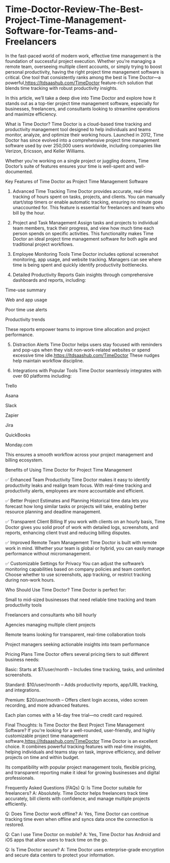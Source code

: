 # Time-Doctor-Review-The-Best-Project-Time-Management-Software-for-Teams-and-Freelancers


In the fast-paced world of modern work, effective time management is the foundation of successful project execution. Whether you're managing a remote team, overseeing multiple client accounts, or simply trying to boost personal productivity, having the right project time management software is critical. One tool that consistently ranks among the best is Time Doctor—a powerful,https://ltdsaashub.com/TimeDoctor feature-rich solution that blends time tracking with robust productivity insights.

In this article, we’ll take a deep dive into Time Doctor and explore how it stands out as a top-tier project time management software, especially for businesses, freelancers, and consultants looking to streamline operations and maximize efficiency.

What is Time Doctor?
Time Doctor is a cloud-based time tracking and productivity management tool designed to help individuals and teams monitor, analyze, and optimize their working hours. Launched in 2012, Time Doctor has since evolved into a comprehensive project time management software used by over 250,000 users worldwide, including companies like Verizon, Ericsson, and Keller Williams.

Whether you're working on a single project or juggling dozens, Time Doctor’s suite of features ensures your time is well-spent and well-documented.

Key Features of Time Doctor as Project Time Management Software
1. Advanced Time Tracking
Time Doctor provides accurate, real-time tracking of hours spent on tasks, projects, and clients. You can manually start/stop timers or enable automatic tracking, ensuring no minute goes unaccounted for. This feature is essential for freelancers and teams who bill by the hour.

2. Project and Task Management
Assign tasks and projects to individual team members, track their progress, and view how much time each person spends on specific activities. This functionality makes Time Doctor an ideal project time management software for both agile and traditional project workflows.

3. Employee Monitoring Tools
Time Doctor includes optional screenshot monitoring, app usage, and website tracking. Managers can see where time is being spent and quickly identify productivity bottlenecks.

4. Detailed Productivity Reports
Gain insights through comprehensive dashboards and reports, including:

Time-use summary

Web and app usage

Poor time use alerts

Productivity trends

These reports empower teams to improve time allocation and project performance.

5. Distraction Alerts
Time Doctor helps users stay focused with reminders and pop-ups when they visit non-work-related websites or spend excessive time idle.https://ltdsaashub.com/TimeDoctor These nudges help maintain workflow discipline.

6. Integrations with Popular Tools
Time Doctor seamlessly integrates with over 60 platforms including:

Trello

Asana

Slack

Zapier

Jira

QuickBooks

Monday.com

This ensures a smooth workflow across your project management and billing ecosystem.

Benefits of Using Time Doctor for Project Time Management

✅ Enhanced Team Productivity
Time Doctor makes it easy to identify productivity leaks and realign team focus. With real-time tracking and productivity alerts, employees are more accountable and efficient.

✅ Better Project Estimates and Planning
Historical time data lets you forecast how long similar tasks or projects will take, enabling better resource planning and deadline management.

✅ Transparent Client Billing
If you work with clients on an hourly basis, Time Doctor gives you solid proof of work with detailed logs, screenshots, and reports, enhancing client trust and reducing billing disputes.

✅ Improved Remote Team Management
Time Doctor is built with remote work in mind. Whether your team is global or hybrid, you can easily manage performance without micromanagement.

✅ Customizable Settings for Privacy
You can adjust the software’s monitoring capabilities based on company policies and team comfort. Choose whether to use screenshots, app tracking, or restrict tracking during non-work hours.

Who Should Use Time Doctor?
Time Doctor is perfect for:

Small to mid-sized businesses that need reliable time tracking and team productivity tools

Freelancers and consultants who bill hourly

Agencies managing multiple client projects

Remote teams looking for transparent, real-time collaboration tools

Project managers seeking actionable insights into team performance

Pricing Plans
Time Doctor offers several pricing tiers to suit different business needs:

Basic: Starts at $7/user/month – Includes time tracking, tasks, and unlimited screenshots.

Standard: $10/user/month – Adds productivity reports, app/URL tracking, and integrations.

Premium: $20/user/month – Offers client login access, video screen recording, and more advanced features.

Each plan comes with a 14-day free trial—no credit card required.

Final Thoughts: Is Time Doctor the Best Project Time Management Software?
If you're looking for a well-rounded, user-friendly, and highly customizable project time management software,https://ltdsaashub.com/TimeDoctor Time Doctor is an excellent choice. It combines powerful tracking features with real-time insights, helping individuals and teams stay on task, improve efficiency, and deliver projects on time and within budget.

Its compatibility with popular project management tools, flexible pricing, and transparent reporting make it ideal for growing businesses and digital professionals.

Frequently Asked Questions (FAQs)
Q: Is Time Doctor suitable for freelancers?
A: Absolutely. Time Doctor helps freelancers track time accurately, bill clients with confidence, and manage multiple projects efficiently.

Q: Does Time Doctor work offline?
A: Yes, Time Doctor can continue tracking time even when offline and syncs data once the connection is restored.

Q: Can I use Time Doctor on mobile?
A: Yes, Time Doctor has Android and iOS apps that allow users to track time on the go.

Q: Is Time Doctor secure?
A: Time Doctor uses enterprise-grade encryption and secure data centers to protect your information.

